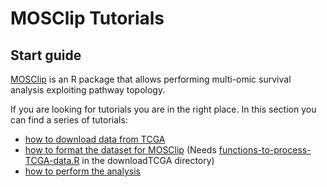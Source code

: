 # MOSClip Tutorials

## Start guide

[MOSClip](https://caluralab.github.io/MOSClipTutorials/) is an R package that allows performing multi-omic survival analysis exploiting pathway topology.

If you are looking for tutorials you are in the right place.
In this section you can find a series of tutorials:

- [how to download data from TCGA](https://caluralab.github.io/MOSClipTutorials/downloadTCGAData.html)
- [how to format the dataset for MOSClip](https://caluralab.github.io/MOSClipTutorials/formatTCGAdatasets.html) (Needs [functions-to-process-TCGA-data.R](https://caluralab.github.io/MOSClipTutorials/functions-to-process-TCGA-data.R) in the downloadTCGA directory)
- [how to perform the analysis](https://caluralab.github.io/MOSClipTutorials/MOSClip_analysis_TCGA.html)
